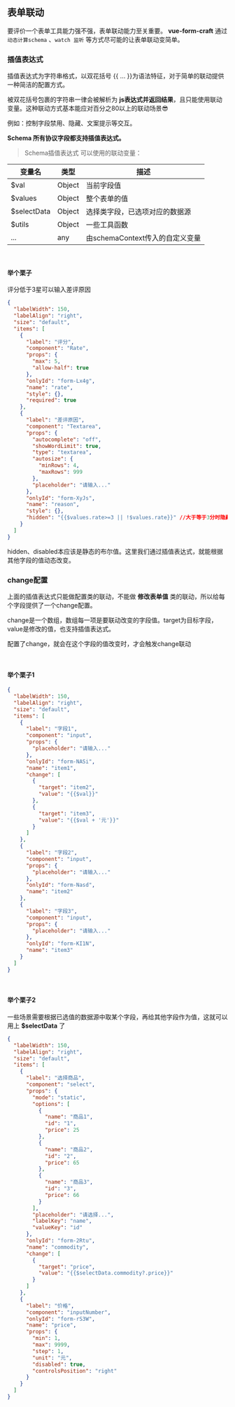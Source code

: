 ## 表单联动

要评价一个表单工具能力强不强，表单联动能力至关重要。 **vue-form-craft** 通过`动态计算schema` 、`watch 监听` 等方式尽可能的让表单联动变简单。

### 插值表达式

插值表达式为字符串格式，以双花括号 {{ ... }}为语法特征，对于简单的联动提供一种简洁的配置方式。

被双花括号包裹的字符串一律会被解析为 **js表达式并返回结果**，且只能使用联动变量。这种联动方式基本能应对百分之80以上的联动场景😎

例如：控制字段禁用、隐藏、文案提示等交互。

**Schema 所有协议字段都支持插值表达式。**

> Schema插值表达式 可以使用的联动变量：

| 变量名      | 类型   | 描述                            |
| ----------- | ------ | ------------------------------- |
| $val        | Object | 当前字段值                      |
| $values     | Object | 整个表单的值                    |
| $selectData | Object | 选择类字段，已选项对应的数据源  |
| $utils      | Object | 一些工具函数                    |
| ...         | any    | 由schemaContext传入的自定义变量 |

<br/>

#### 举个栗子

评分低于3星可以输入差评原因

<div class="linkage1"></div>

```json
{
  "labelWidth": 150,
  "labelAlign": "right",
  "size": "default",
  "items": [
    {
      "label": "评分",
      "component": "Rate",
      "props": {
        "max": 5,
        "allow-half": true
      },
      "onlyId": "form-Lx4g",
      "name": "rate",
      "style": {},
      "required": true
    },
    {
      "label": "差评原因",
      "component": "Textarea",
      "props": {
        "autocomplete": "off",
        "showWordLimit": true,
        "type": "textarea",
        "autosize": {
          "minRows": 4,
          "maxRows": 999
        },
        "placeholder": "请输入..."
      },
      "onlyId": "form-XyJs",
      "name": "reason",
      "style": {},
      "hidden": "{{$values.rate>=3 || !$values.rate}}" //大于等于3分时隐藏，未评分时也要隐藏
    }
  ]
}
```

hidden、disabled本应该是静态的布尔值。这里我们通过插值表达式，就能根据其他字段的值动态改变。

### change配置

上面的插值表达式只能做配置类的联动，不能做 **修改表单值** 类的联动，所以给每个字段提供了一个change配置。

change是一个数组，数组每一项是要联动改变的字段值。target为目标字段，value是修改的值，也支持插值表达式。

配置了change，就会在这个字段的值改变时，才会触发change联动

<br/>

#### 举个栗子1

<div class="linkage2"></div>

```json
{
  "labelWidth": 150,
  "labelAlign": "right",
  "size": "default",
  "items": [
    {
      "label": "字段1",
      "component": "input",
      "props": {
        "placeholder": "请输入..."
      },
      "onlyId": "form-NASi",
      "name": "item1",
      "change": [
        {
          "target": "item2",
          "value": "{{$val}}"
        },
        {
          "target": "item3",
          "value": "{{$val + '元'}}"
        }
      ]
    },
    {
      "label": "字段2",
      "component": "input",
      "props": {
        "placeholder": "请输入..."
      },
      "onlyId": "form-Nasd",
      "name": "item2"
    },
    {
      "label": "字段3",
      "component": "input",
      "props": {
        "placeholder": "请输入..."
      },
      "onlyId": "form-KI1N",
      "name": "item3"
    }
  ]
}
```

<br/>

#### 举个栗子2

一些场景需要根据已选值的数据源中取某个字段，再给其他字段作为值，这就可以用上 **$selectData** 了

<div class="linkage3"></div>

```json
{
  "labelWidth": 150,
  "labelAlign": "right",
  "size": "default",
  "items": [
    {
      "label": "选择商品",
      "component": "select",
      "props": {
        "mode": "static",
        "options": [
          {
            "name": "商品1",
            "id": "1",
            "price": 25
          },
          {
            "name": "商品2",
            "id": "2",
            "price": 65
          },
          {
            "name": "商品3",
            "id": "3",
            "price": 66
          }
        ],
        "placeholder": "请选择...",
        "labelKey": "name",
        "valueKey": "id"
      },
      "onlyId": "form-2Rtu",
      "name": "commodity",
      "change": [
        {
          "target": "price",
          "value": "{{$selectData.commodity?.price}}"
        }
      ]
    },
    {
      "label": "价格",
      "component": "inputNumber",
      "onlyId": "form-rS3W",
      "name": "price",
      "props": {
        "min": 1,
        "max": 9999,
        "step": 1,
        "unit": "元",
        "disabled": true,
        "controlsPosition": "right"
      }
    }
  ]
}
```
